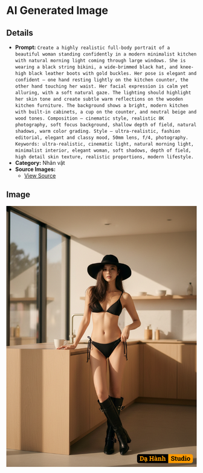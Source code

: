 # AI Generated Image

## Details
- **Prompt:** `Create a highly realistic full-body portrait of a beautiful woman standing confidently in a modern minimalist kitchen with natural morning light coming through large windows.
She is wearing a black string bikini, a wide-brimmed black hat, and knee-high black leather boots with gold buckles.
Her pose is elegant and confident — one hand resting lightly on the kitchen counter, the other hand touching her waist.
Her facial expression is calm yet alluring, with a soft natural gaze.
The lighting should highlight her skin tone and create subtle warm reflections on the wooden kitchen furniture.
The background shows a bright, modern kitchen with built-in cabinets, a cup on the counter, and neutral beige and wood tones.
Composition — cinematic style, realistic 8K photography, soft focus background, shallow depth of field, natural shadows, warm color grading.
Style — ultra-realistic, fashion editorial, elegant and classy mood, 50mm lens, f/4, photography.
Keywords: ultra-realistic, cinematic light, natural morning light, minimalist interior, elegant woman, soft shadows, depth of field, high detail skin texture, realistic proportions, modern lifestyle.`
- **Category:** Nhân vật
- **Source Images:**
  - [View Source](https://raw.githubusercontent.com/lenzcomvth/Somethings/main/Models/Female/Female3.jpg)

## Image
![AI Generated Image](./image-2025-10-15T10-04-31-398Z-45v8g.png)